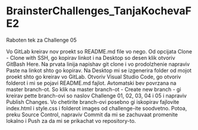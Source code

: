 # BrainsterChallenges_TanjaKochevaFE2

Raboten tek za Challenge 05

Vo GitLab kreirav nov proekt so README.md file vo nego.
Od opcijata Clone - Clone with SSH, go kopirav linkot i na Desktop so desen klik otvoriv GitBash Here.
Na prvata linija napishav git clone i vo prodolzhenie napraviv Paste na linkot shto go kopirav. Na Desktop mi se izgenerira folder od mojot proekt shto go kreirav vo GitLab.
Otvoriv Visual Studio Code, go otvoriv folderot i mi se pojavi README.md fajlot. Avtomatski bev povrzana na master branch-ot.
So klik na master branch-ot - Create new branch - gi kreirav pette branch-ovi so naslov Challenge 01, 02, 03, 04 i 05 i napraviv Publish Changes.
Vo chetirite branch-ovi posebno gi iskopirav fajlovite index.html i style.css i folderot images od challenge-ite soodvetno.
Potoa, preku Source Control, napraviv Commit da mi se zachuvaat promenite lokalno i Push za da mi se prikachat vo repository-to.
